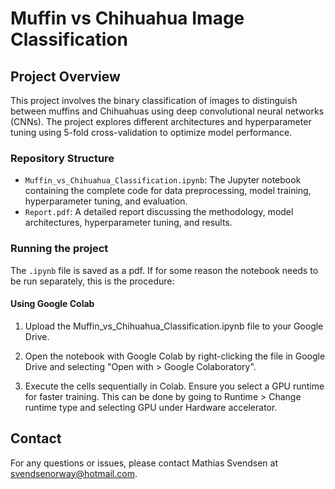 # Muffin vs Chihuahua Image Classification

## Project Overview

This project involves the binary classification of images to distinguish between muffins and Chihuahuas using deep convolutional neural networks (CNNs). The project explores different architectures and hyperparameter tuning using 5-fold cross-validation to optimize model performance.

### Repository Structure

- `Muffin_vs_Chihuahua_Classification.ipynb`: The Jupyter notebook containing the complete code for data preprocessing, model training, hyperparameter tuning, and evaluation.
- `Report.pdf`: A detailed report discussing the methodology, model architectures, hyperparameter tuning, and results.

### Running the project
The `.ipynb` file is saved as a pdf. If for some reason the notebook needs to be run separately, this is the procedure:

#### Using Google Colab
1. Upload the Muffin_vs_Chihuahua_Classification.ipynb file to your Google Drive.

2. Open the notebook with Google Colab by right-clicking the file in Google Drive and selecting "Open with > Google Colaboratory".

3. Execute the cells sequentially in Colab. Ensure you select a GPU runtime for faster training. This can be done by going to Runtime > Change runtime type and selecting GPU under Hardware accelerator.

## Contact
For any questions or issues, please contact Mathias Svendsen at svendsenorway@hotmail.com.
